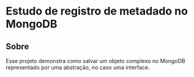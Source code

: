 # Estudo de registro de metadado no MongoDB

## Sobre

Esse projeto demonstra como salvar um objeto complexo no MongoDB representado por uma abstração, no caso uma interface.
